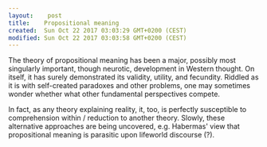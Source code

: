 ```yaml
---
layout:    post
title:    Propositional meaning
created:  Sun Oct 22 2017 03:03:29 GMT+0200 (CEST)
modified: Sun Oct 22 2017 03:03:58 GMT+0200 (CEST)
---
```


The theory of propositional meaning has been a major, possibly most singularly important, though neurotic, development in Western thought. On itself, it has surely demonstrated its validity, utility, and fecundity. Riddled as it is with self-created paradoxes and other problems, one may sometimes wonder whether what other fundamental perspectives compete.

In fact, as any theory explaining reality, it, too, is perfectly susceptible to comprehension within / reduction to another theory. Slowly, these alternative approaches are being uncovered, e.g. Habermas' view that propositional meaning is parasitic upon lifeworld discourse (?).